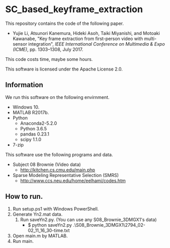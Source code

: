 
# SC_based_keyframe_extraction

This repository contains the code of the following paper.
- Yujie Li, Atsunori Kanemura, Hideki Asoh, Taiki Miyanishi, and Motoaki Kawanabe, "Key frame extraction from first-person video with multi-sensor integration", _IEEE International Conference on Multimedia & Expo (ICME)_, pp. 1303–1308, July 2017.

This code costs time, maybe some hours.

This software is licensed under the Apache License 2.0.


## Information

We run this software on the following envirnment.

* Windows 10.
* MATLAB R2017b.
* Python
    * Anaconda2-5.2.0
    * Python 3.6.5
    * pandas 0.23.1
    * scipy 1.1.0
* 7-zip

This software use the following programs and data.

* Subject 08 Brownie (Video data)
    * http://kitchen.cs.cmu.edu/main.php
* Sparse Modeling Representative Selection (SMRS) 
    * http://www.ccs.neu.edu/home/eelhami/codes.htm 

## How to run.

1. Run setup.ps1 with Windows PowerShell.
2. Generate Yn2.mat data.
    1. Run saveYn2.py.
       (You can use any S08_Brownie_3DMGX1's data)
        * $ python saveYn2.py .\\S08_Brownie_3DMGX1\\2794_02-02_11_16_30-time.txt
3. Open main.m by MATLAB.
4. Run main.

